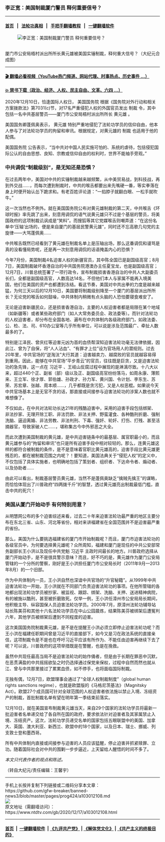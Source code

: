 ### 李正宽：美国制裁厦门警员 释何重要信号？
------------------------

#### [首页](https://github.com/gfw-breaker/banned-news3/blob/master/README.md) &nbsp;&nbsp;|&nbsp;&nbsp; [法轮功真相](https://github.com/begood0513/basic/blob/master/README.md)  &nbsp;&nbsp;|&nbsp;&nbsp; [手把手翻墙教程](https://github.com/gfw-breaker/guides/wiki)  &nbsp;&nbsp;|&nbsp;&nbsp; [一键翻墙软件](https://github.com/gfw-breaker/nogfw/blob/master/README.md)  



<div><div class="featured_image">
 <figure>
  <img alt="李正宽：美国制裁厦门警员 释何重要信号？" src="https://i.ntdtv.com/assets/uploads/2020/12/e725a06a4b69338ded6c47e354dd1129.jpg"/>
 </figure><br/>
 <span class="caption">
  厦门市公安局梧村派出所所长黄元雄被美国实锤制裁，释何重大信号？（大纪元合成图）
 </span>
</div>
</div><hr/>

#### [ 🎬  翻墙必看视频（YouTube热门频道、网站代理、时事热点、历史事件 ...）](https://github.com/gfw-breaker/links/blob/master/banned.md)

#### [ 💥  禁书下载（政治、经济、人权、民主自由、文革、六四 ...）](https://github.com/gfw-breaker/books/blob/master/README.md)

<div><div class="post_content" itemprop="articleBody">
 <p>
  2020年12月10日，恰逢国际人权日，
  <ok href="https://www.ntdtv.com/gb/美国国务院.htm">
   美国国务院
  </ok>
  根据《国务院对外行动和相关方案拨款法》第7031(c)节，对17名严重侵犯人权的外国官员发出
  <ok href="https://www.ntdtv.com/gb/制裁.htm">
   制裁
  </ok>
  令，其中包括一名中共基层警员——厦门市公安局梧村派出所所长
  <ok href="https://www.ntdtv.com/gb/黄元雄.htm">
   黄元雄
  </ok>
  。
 </p>
 <p>
  美国国务卿蓬佩奥表示，
  <ok href="https://www.ntdtv.com/gb/黄元雄.htm">
   黄元雄
  </ok>
  特别严重地侵犯了法轮功学员的信仰自由，他本人参与了对法轮功学员的拘留和审讯。根据规定，对黄元雄的
  <ok href="https://www.ntdtv.com/gb/制裁.htm">
   制裁
  </ok>
  也适用于他的配偶。
 </p>
 <p>
  <ok href="https://www.ntdtv.com/gb/美国国务院.htm">
   美国国务院
  </ok>
  公告表示，“当中共对中国人民实施可怕的、系统的虐待，包括侵犯国际公认的自由思想、良知、宗教或信仰自由的权利时，世界不能袖手旁观。”
 </p>
 <h3>
  中共调侃“制裁级别”，是无知还是恐惧？
 </h3>
 <p>
  在过去两年中，美国对中共的实锤制裁越来越频繁，从中美贸易战，到科技战，再到外交战……，而每次遭到制裁时，中共的喉舌都要出来先嘴硬一番，等实拳落在身上时便开始认怂下跪求和。有老百姓评论道：“一掐脖子就翻白眼、一松手就吹牛。”
 </p>
 <p>
  这一次当然也不例外。就在美国国务院公布对黄元雄制裁的第二天，中共喉舌《环球时报》率先跳了出来，刻意用调侃的语气说黄元雄只不过是个基层的警员，将美国政府的这项制裁讥讽成是“笑料”。而搜狐等其它党媒喉舌则嘲弄道：“在这份名单中‘压轴’出场的，便是来自厦门的基层民警黄元雄”，同时还不忘高歌几句党的主旋律——大骂蓬佩奥……
 </p>
 <p>
  中共喉舌既然已经看到了黄元雄在制裁名单上是压轴出场，那么这番调侃和谩骂是真的没看懂局势呢，还是再一次刻意用调侃的话语掩盖内心的恐惧？
 </p>
 <p>
  今年7月份，美国制裁4名迫害人权的新疆官员，其中陈全国已是副国级高官；8月7日，美国制裁破坏香港自治的中共国务院港澳办主任夏宝龙，也是副国级高官；12月7日，川普总统签署了一项行政令，宣布制裁损害香港自治的中共人大副委员长们，全都是副国级高官，人数高达14名，不但他们本人与家属不能再入境美国，他们在美国的资产也都遭到冻结。看这节奏，美国对中共出拳的力度是越来越猛，为何三天以后的12月10日，美国要将制裁级别降至一个厦门的基层派出所所长？无论党的喉舌如何鼓噪，中共体制内稍微有点头脑的人恐怕要寝食难安了。
 </p>
 <p>
  无论是迫害新疆民众，还是损害香港自治，主要的人权迫害者都是局限在某个地域（如新疆等）或者某些政府部门（如人大常务委员会、政法委等）。而针对法轮功的人权迫害者，却分布在全国各地、遍布在中共体制内各级政府部门，如政法委、公、检、法、司、610办公室等几乎所有单位，可以说是涉及范围最广、牵扯人数最多的了。
 </p>
 <p>
  特别是江泽民、曾庆红等迫害元凶为首的血债帮深知迫害法轮功毫无法律依据，因此江、曾为了自保，将“人人沾血”、“有罪才上位”设为官场用人的潜规则。过去20年里，中共官场的“逆淘汰”大行其道：迫害越卖力、越腐败的官员就越容易得到重用。因此，能够在中共官场“平步青云”的官员，往往既是巨贪，又是迫害法轮功的急先锋，这一点在
  <ok href="https://www.ntdtv.com/gb/习近平.htm">
   习近平
  </ok>
  、王岐山反腐过程中展现的是淋漓尽致。十八大以来，超过440个正、副省（部）级以及正、副国级高官纷纷落马，如周永康、薄熙来、王立军、徐才厚、郭伯雄、孙政才、孙力军、黄兴国、令计划、李东生、苏荣、苏宏章、张越、周本顺……，几乎都既是贪污犯，又是人权恶棍。如果说今天中共官场基本上是无官不贪的话，那直接或间接参与迫害法轮功的涉案人数也就不难想像了。
 </p>
 <p>
  不仅如此，在中共对法轮功长达21年的残酷迫害中，采用的迫害手段包括绑架、非法抄家、无理开除工职、非法罚款、非法关押、野蛮灌食、各种酷刑折磨、强制洗脑、逼迫离婚、非法劳教、非法判刑、下毒、强奸、轮奸、打伤、打残、甚至活摘器官，导致家破人亡……，堪称集古今中外邪恶之大全。
 </p>
 <p>
  而此次遭到美国制裁的黄元雄，是中共迫害链条中的最基层、属官职最小的，而且黄元雄参与的“拘留和审讯”也只是所有迫害手段中相对较轻的。那么，连黄元雄这样的都符合被制裁的条件，是不是意味着官职比黄元雄高的，迫害手段比黄元雄更残忍的，都在被制裁范围之内呢？！要知道，美国法典关于“侵犯人权”的定义中，不仅包括了具体实施者，也明确地包括了策划者、组织者、下达命令者、煽动者、以及协助者……
 </p>
 <p>
  由此可以看出，制裁基层警员黄元雄，当然不是蓬佩奥缺乏“擒贼先擒王”的谋略，而恰恰体现出了川普政府“四两拨千斤”的智慧，透过黄元雄亮出制裁最低门槛，直击中共的死穴！
 </p>
 <h3>
  美国从厦门开始动手 有何特别用意？
 </h3>
 <p>
  从明慧网公布的多个迫害综述来看，过去二十年来迫害法轮功最严重的地区主要分布在东北三省、山东、河北等省份，相对来讲福建省在全国范围并不是迫害最严重的省份。
 </p>
 <p>
  那么，美国为什么要挑选福建省的厦门市开始制裁呢？而且，厦门市迫害法轮功的各级官员中，为何要选择黄元雄呢？众所周知，福建和厦门是现任的中共公安部常务副部长王小洪以及现任中共党魁
  <ok href="https://www.ntdtv.com/gb/习近平.htm">
   习近平
  </ok>
  主政时间最长的地方。川普政府选择从厦门开始动手，是不是很具警示意味？而且，好不巧的是，黄元雄作为厦门公安局管辖的一个分所的警察，刚好是王小洪担任厦门市公安局长时（2011年9月—2013年8月）的一个旧部。
 </p>
 <p>
  作为中共体制内一员，王小洪自然也深谙中共官场的“升官秘籍”。从1999年中共迫害法轮功一开始，王小洪就在不同部门负责迫害法轮功的事项。在他所管辖的各地都出现法轮功学员被抄家、被监视、跟踪、绑架、洗脑、关押、送进精神病院，有的被施以酷刑，甚至被折磨致死。仅举一例，王小洪任漳州市公安局局长期间，他积极主导、纵容国保人员迫害法轮功学员。2000年7月，原漳州法轮功辅导站站长陈美芬和其他十六名法轮功学员在中山公园晨炼，结果陈美芬被绑架后遭冤判六年，其他学员被绑架后遭到不同程度的迫害。
 </p>
 <p>
  这次美国国务院制裁黄元雄，是不是在提醒王小洪必须立即停止迫害法轮功呢？而王小洪在福建任职期间曾是习近平的直接部下，如今又是习在政法系统的直接亲信，这项制裁令是不是也在呼吁习近平应该有所作为、不能任由迫害再继续下去了呢？可以说，川普政府的这项举措既是在警醒，也是在挽救。
 </p>
 <p>
  虽然中共现任最高当局不是迫害法轮功的始作俑者，但是由于长期在罪恶中沉默，在恶贯满盈的中共摇摇欲坠之时仍选择通过保党来保权，过程中自然而然也就从江、曾与中共那里接过了累累血债，如不停手，也将面临国际制裁。
 </p>
 <p>
  无独有偶，12月7日，欧盟理事会通过了“全球人权制裁制度”（global human rights sanctions regime），也就是欧盟版的《马格尼茨基法》（Magnitsky Act）。欧盟27个成员国可针对全球范围的人权迫害者依法施以禁止入境、冻结资产的制裁，首批制裁名单有望在明年第一季结束前落实。
 </p>
 <p>
  12月10日，就在美国宣布制裁黄元雄当天，来自29个国家的法轮功学员将最新一批迫害者名单递交给了各自所在国的政府，要求依法针对迫害者及其家属禁止入境、冻结资产。这次，法轮功学员递交名单的国家包括五眼联盟中的美国、加拿大、英国、澳大利亚、新西兰、欧盟中的18个国家，以及日本、瑞士、挪威、列支敦士登和墨西哥。
 </p>
 <p>
  所有中共体制内直接或间接参与迫害的人员应该猛醒，停止迫害并抓紧赎罪、立功。随着国际社会对中共的围剿一步步逼近，上天留给人醒悟的时间不多了。
 </p>
 <p>
  <em>
   本文只代表作者的观点和陈述。
  </em>
 </p>
 <p>
  （转自大纪元/责任编辑：王馨宇）
 </p>
 <div class="single_ad">
 </div>
</div>
</div>
<hr/>
手机上长按并复制下列链接或二维码分享本文章：<br/>
https://github.com/gfw-breaker/banned-news3/blob/master/pages/prog424/a103012108.md <br/>
<a href='https://github.com/gfw-breaker/banned-news3/blob/master/pages/prog424/a103012108.md'><img src='https://github.com/gfw-breaker/banned-news3/blob/master/pages/prog424/a103012108.md.png'/></a> <br/>
原文地址（需翻墙访问）：https://www.ntdtv.com/gb/2020/12/17/a103012108.html


------------------------
#### [首页](https://github.com/gfw-breaker/banned-news3/blob/master/README.md) &nbsp;|&nbsp; [一键翻墙软件](https://github.com/gfw-breaker/nogfw/blob/master/README.md) &nbsp;| [《九评共产党》](https://github.com/gfw-breaker/9ping.md/blob/master/README.md#九评之一评共产党是什么) | [《解体党文化》](https://github.com/gfw-breaker/jtdwh.md/blob/master/README.md) | [《共产主义的终极目的》](https://github.com/gfw-breaker/gczydzjmd.md/blob/master/README.md)


<img src='http://gfw-breaker.win/banned-news3/pages/prog424/a103012108.md' width='0px' height='0px'/>